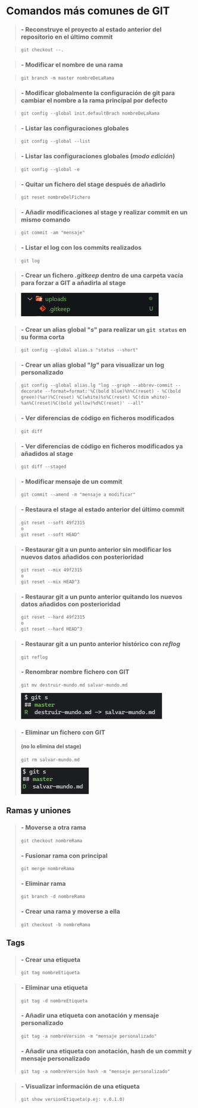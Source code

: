 # Comandos más comunes de GIT

> ### - Reconstruye el proyecto al estado anterior del repositorio en el último commit

>```
> git checkout --.
>```

> ### - Modificar el nombre de una **rama**

>```
> git branch -m master nombreDeLaRama
>```

> ### - Modificar globalmente la configuración de git para cambiar el nombre a la **rama** principal por defecto

>```
> git config --global init.defaultBrach nombreDeLaRama
>```

> ### - Listar las configuraciones globales

>```
> git config --global --list
>```

> ### - Listar las configuraciones globales (_modo edición_)

>```
> git config --global -e
>```

> ### - Quitar un fichero del stage después de añadirlo

>```
> git reset nombreDelFichero
>```

> ### - Añadir modificaciones al stage y realizar commit en un mismo comando

>```
> git commit -am "mensaje"
>```

> ### - Listar el log con los commits realizados

>```
> git log
>```

> ### - Crear un fichero **_.gitkeep_** dentro de una carpeta vacía para forzar a GIT a añadirla al stage

> ![gitkeep](https://github.com/DavidPerezOrfila/gitCommands/blob/master/img/gitkeep.PNG)

> ### - Crear un **alias** global "**_s_**" para realizar un `git status` en su forma corta

>```
> git config --global alias.s "status --short"
>```

> ### - Crear un **alias** global "**_lg_**" para visualizar un log personalizado

>```
> git config --global alias.lg "log --graph --abbrev-commit --decorate --format=format:'%C(bold blue)%h%C(reset) - %C(bold green)(%ar)%C(reset) %C(white)%s%C(reset) %C(dim white)- %an%C(reset)%C(bold yellow)%d%C(reset)' --all"
>```

> ### - Ver diferencias de código en ficheros modificados

>```
> git diff
>```

> ### - Ver diferencias de código en ficheros modificados ya añadidos al **stage**

>```
> git diff --staged
>```

> ### - Modificar mensaje de un commit
>```
> git commit --amend -m "mensaje a modificar"
>```

> ### - Restaura el stage al estado anterior del último commit
> ```
> git reset --soft 49f2315
> o
> git reset --soft HEAD^
> ```

> ### - Restaurar git a un punto anterior sin modificar los nuevos datos añadidos con posterioridad
> ```
> git reset --mix 49f2315
> o
> git reset --mix HEAD^3
> ```

> ### - Restaurar git a un punto anterior quitando los nuevos datos añadidos con posterioridad
> ```
> git reset --hard 49f2315
> o
> git reset --hard HEAD^3
> ```

> ### - Restaurar git a un punto anterior histórico con **_reflog_**
> ```
> git reflog
> ```
> ### - Renombrar nombre fichero con **GIT**
> ```
> git mv destruir-mundo.md salvar-mundo.md
> ```
> ![salvar-mundo](https://github.com/DavidPerezOrfila/gitCommands/blob/master/img/salvar-mundo.PNG)

> ### - Eliminar un fichero con **GIT**
> #### (no lo elimina del stage)
> ```
> git rm salvar-mundo.md
> ```
> ![salvar-mundoGITrm](https://github.com/DavidPerezOrfila/gitCommands/blob/master/img/salvar-mundoGITrm.PNG?)

## Ramas y uniones
> ### - Moverse a otra rama
> ```
> git checkout nombreRama
> ```
> ### - Fusionar rama con principal
> ```
> git merge nombreRama
> ```
> ### - Eliminar rama
> ```
> git branch -d nombreRama
> ```
> ### - Crear una rama y moverse a ella
> ```
> git checkout -b nombreRama
> ```

## Tags
> ### - Crear una etiqueta
> ```
> git tag nombreEtiqueta
> ```

> ### - Eliminar una etiqueta
> ```
> git tag -d nombreEtiqueta
> ```
> ### - Añadir una etiqueta con anotación y mensaje personalizado
> ```
> git tag -a nombreVersión -m "mensaje personalizado"
> ```
> ### - Añadir una etiqueta con anotación, hash de un commit y mensaje personalizado
> ```
> git tag -a nombreVersión hash -m "mensaje personalizado"
> ```

> ### - Visualizar información de una etiqueta
> ```
> git show versionEtiqueta(p.ej: v.0.1.0)
> ```
